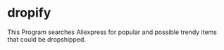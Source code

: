 # dropify
This Program searches Aliexpress for popular and possible trendy items that could be dropshipped.
